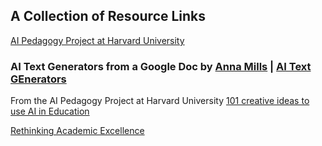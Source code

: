 ## A Collection of Resource Links
[AI Pedagogy Project at Harvard University](https://aipedagogy.org/)
### AI Text Generators from a Google Doc by [Anna Mills](http://www.annarmills.com) | [AI Text GEnerators](https://docs.google.com/document/d/1V1drRG1XlWTBrEwgGqd-cCySUB12JrcoamB5i16-Ezw/edit#heading=h.sot8caygc8jr)
From the AI Pedagogy Project at Harvard University [101 creative ideas to use AI in Education](https://creativehecommunity.wordpress.com/2023/06/23/oa-book-101-creative-ideas-to-use-ai-in-education/)

[Rethinking Academic Excellence](https://www.flintk12.com/blog/rethinking-academic-excellence-in-the-age-of-ai-(peter-nilsson)) 
